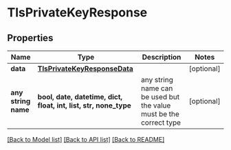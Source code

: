 # TlsPrivateKeyResponse


## Properties
Name | Type | Description | Notes
------------ | ------------- | ------------- | -------------
**data** | [**TlsPrivateKeyResponseData**](TlsPrivateKeyResponseData.md) |  | [optional] 
**any string name** | **bool, date, datetime, dict, float, int, list, str, none_type** | any string name can be used but the value must be the correct type | [optional]

[[Back to Model list]](../README.md#documentation-for-models) [[Back to API list]](../README.md#documentation-for-api-endpoints) [[Back to README]](../README.md)


